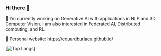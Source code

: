 ### Hi there 👋

🔭 I’m currently working on Generative AI with applications in NLP and 3D Computer Vision. I am also interested in Federated AI, Distributed computing, and RL.

💬 Personal website: https://eduardburlacu.github.io/

[![Top Langs](https://github-readme-stats.vercel.app/api/top-langs/?username=eduardburlacu&theme=radical)]

<!--
**eduardburlacu/eduardburlacu** is a ✨ _special_ ✨ repository because its `README.md` (this file) appears on your GitHub profile.

Here are some ideas to get you started:

- 🔭 I’m currently working on ...
- 🌱 I’m currently learning ...
- 👯 I’m looking to collaborate on ...
- 🤔 I’m looking for help with ...
- 💬 Ask me about ...
- 📫 How to reach me: ...
- 😄 Pronouns: ...
- ⚡ Fun fact: ...
-->
